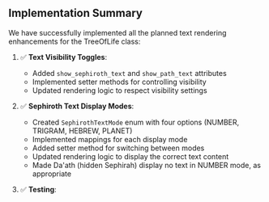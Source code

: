 ## Implementation Summary

We have successfully implemented all the planned text rendering enhancements for the TreeOfLife class:

1. ✅ **Text Visibility Toggles**:

   - Added `show_sephiroth_text` and `show_path_text` attributes
   - Implemented setter methods for controlling visibility
   - Updated rendering logic to respect visibility settings

2. ✅ **Sephiroth Text Display Modes**:

   - Created `SephirothTextMode` enum with four options (NUMBER, TRIGRAM, HEBREW, PLANET)
   - Implemented mappings for each display mode
   - Added setter method for switching between modes
   - Updated rendering logic to display the correct text content
   - Made Da'ath (hidden Sephirah) display no text in NUMBER mode, as appropriate

3. ✅ **Testing**:
